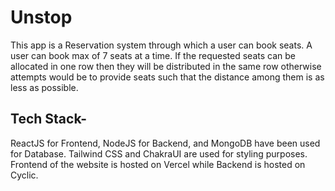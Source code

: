 # Unstop


This app is a Reservation system through which a user can book seats. A user can book max of 7 seats at a time. If the requested seats can be allocated in one row then they will be distributed in the same row otherwise attempts would be to provide seats such that the distance among them is as less as possible.


## Tech Stack- 
ReactJS for Frontend, NodeJS for Backend, and MongoDB have been used for Database. Tailwind CSS and ChakraUI are used for styling purposes. Frontend of the website is hosted on Vercel while Backend is hosted on Cyclic.
